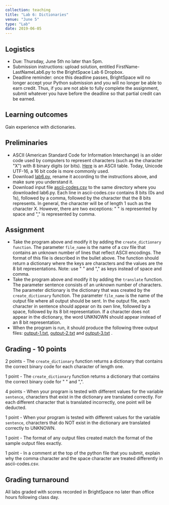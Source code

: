 ```yaml
---
collection: teaching
title: "Lab 6: Dictionaries"
venue: "June 5"
type: "Lab"
date: 2019-06-05
---
```


## Logistics
* Due: Thursday, June 5th no later than 5pm.
* Submission instructions: upload solution,
entitled FirstName-LastNameLab6.py
to the BrightSpace Lab 6 Dropbox.
* Deadline reminder: once this deadline passes, BrightSpace will no longer accept your Python
submission and you will no longer be able to earn credit. Thus, if you are not able to fully
complete the assignment, submit whatever you have before the deadline so that partial credit can be earned.

## Learning outcomes
Gain experience with dictionaries.

## Preliminaries
* ASCII (American Standard Code for Information Interchange) is an older code used by computers to
represent characters (such as the character "X") with 8 binary digits (or bits). [Here](https://www.sciencebuddies.org/science-fair-projects/references/ascii-table)
is an ASCII table. Today, Unicode UTF-16, a 16 bit code is more commonly used.
* Download [lab6.py](https://lgw2.github.io/teaching/csci127-summer-2019/labs/lab6.py), rename it according to the instructions
above, and make sure you understand it.
* Download input file [ascii-codes.csv](https://lgw2.github.io/teaching/csci127-summer-2019/labs/ascii-codes.csv) to the
same directory where you downloaded lab6.py.
Each line in ascii-codes.csv contains 8 bits (0s and 1s), followed by a comma, followed by the character that
the 8 bits represents. In general, the character will be of length 1 such as the character X. However,
there are two exceptions: " " is represented by space and "," is represented by comma.


## Assignment
* Take the program above and modify it by adding the `create_dictionary function`.
The parameter `file_name` is the name of a csv file that contains an unknown number of lines that reflect ASCII encodings.
The format of this file is described in the bullet above. The function should return a dictionary where the keys are
characters and the values are the 8 bit representations. Note: use " " and "," as keys instead of space and comma.
* Take the program above and modify it by adding the `translate` function.
The parameter sentence consists of an unknown number of characters. The parameter dictionary is the dictionary that was
created by the `create_dictionary` function. The parameter `file_name` is the name of the output file where all output should be sent.
In the output file, each character in sentence should appear on its own line, followed by a space,
followed by its 8 bit representation. If a character does not appear in the dictionary, the word UNKNOWN should
appear instead of an 8 bit representation.
* When the program is run, it should produce the following three output files: [output-1.txt](https://lgw2.github.io/teaching/csci127-summer-2019/labs/output-1.txt),
[output-2.txt](https://lgw2.github.io/teaching/csci127-summer-2019/labs/output-2.txt)
and [output-3.txt](https://lgw2.github.io/teaching/csci127-summer-2019/labs/output-3.txt) .


## Grading - 10 points
2 points - The `create_dictionary` function returns a dictionary that contains the correct binary code for each character of length one.

1 point - The `create_dictionary` function returns a dictionary that contains the correct binary code for " " and ",".

4 points - When your program is tested with different values for the variable `sentence`, characters that exist in
the dictionary are translated correctly. For each different character that is translated incorrectly, one point will be deducted.

1 point - When your program is tested with different values for the variable `sentence`, characters that do NOT exist in
the dictionary are translated correctly to UNKNOWN.

1 point - The format of any output files created match the format of the sample output files exactly.

1 point - In a comment at the top of the python file that you submit, explain why the comma character
and the space character are treated differently in ascii-codes.csv.

## Grading turnaround
All labs graded with scores recorded in BrightSpace no later than office hours following class day.
